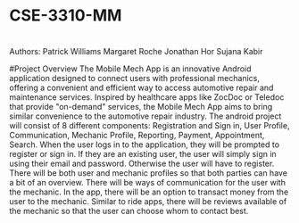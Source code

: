 # CSE-3310-MM
#
Authors:
Patrick Williams
Margaret Roche
Jonathan Hor
Sujana Kabir

#Project Overview
The Mobile Mech App is an innovative Android application designed to connect users with professional mechanics, offering a convenient and efficient way to access automotive repair and maintenance services. Inspired by healthcare apps like ZocDoc or Teledoc that provide "on-demand" services, the Mobile Mech App aims to bring similar convenience to the automotive repair industry. 
The android project will consist of 8 different components: Registration and Sign in, User Profile, Communication, Mechanic Profile, Reporting, Payment, Appointment, Search. When the user logs in to the application, they will be prompted to register or sign in. If they are an existing user, the user will simply sign in using their email and password. Otherwise the user will have to register. There will be both user and mechanic profiles so that both parties can have a bit of an overview. There will be ways of communication for the user with the mechanic. In the app, there will be an option to transact money from the user to the mechanic. Similar to ride apps, there will be reviews available of the mechanic so that the user can choose whom to contact best. 
